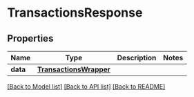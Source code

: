 # TransactionsResponse

## Properties
Name | Type | Description | Notes
------------ | ------------- | ------------- | -------------
**data** | [**TransactionsWrapper**](TransactionsWrapper.md) |  | 

[[Back to Model list]](../README.md#documentation-for-models) [[Back to API list]](../README.md#documentation-for-api-endpoints) [[Back to README]](../README.md)

